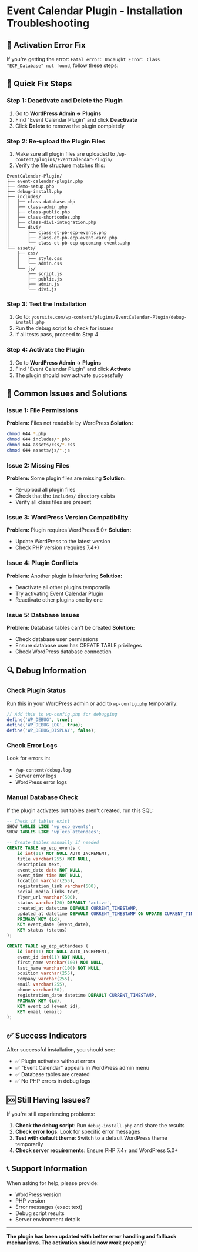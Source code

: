 # Event Calendar Plugin - Installation Troubleshooting

## 🚨 Activation Error Fix

If you're getting the error: `Fatal error: Uncaught Error: Class "ECP_Database" not found`, follow these steps:

## 🔧 Quick Fix Steps

### Step 1: Deactivate and Delete the Plugin
1. Go to **WordPress Admin → Plugins**
2. Find "Event Calendar Plugin" and click **Deactivate**
3. Click **Delete** to remove the plugin completely

### Step 2: Re-upload the Plugin Files
1. Make sure all plugin files are uploaded to `/wp-content/plugins/EventCalendar-Plugin/`
2. Verify the file structure matches this:

```
EventCalendar-Plugin/
├── event-calendar-plugin.php
├── demo-setup.php
├── debug-install.php
├── includes/
│   ├── class-database.php
│   ├── class-admin.php
│   ├── class-public.php
│   ├── class-shortcodes.php
│   ├── class-divi-integration.php
│   └── divi/
│       ├── class-et-pb-ecp-events.php
│       ├── class-et-pb-ecp-event-card.php
│       └── class-et-pb-ecp-upcoming-events.php
└── assets/
    ├── css/
    │   ├── style.css
    │   └── admin.css
    └── js/
        ├── script.js
        ├── public.js
        ├── admin.js
        └── divi.js
```

### Step 3: Test the Installation
1. Go to: `yoursite.com/wp-content/plugins/EventCalendar-Plugin/debug-install.php`
2. Run the debug script to check for issues
3. If all tests pass, proceed to Step 4

### Step 4: Activate the Plugin
1. Go to **WordPress Admin → Plugins**
2. Find "Event Calendar Plugin" and click **Activate**
3. The plugin should now activate successfully

## 🐛 Common Issues and Solutions

### Issue 1: File Permissions
**Problem:** Files not readable by WordPress
**Solution:** 
```bash
chmod 644 *.php
chmod 644 includes/*.php
chmod 644 assets/css/*.css
chmod 644 assets/js/*.js
```

### Issue 2: Missing Files
**Problem:** Some plugin files are missing
**Solution:** 
- Re-upload all plugin files
- Check that the `includes/` directory exists
- Verify all class files are present

### Issue 3: WordPress Version Compatibility
**Problem:** Plugin requires WordPress 5.0+
**Solution:** 
- Update WordPress to the latest version
- Check PHP version (requires 7.4+)

### Issue 4: Plugin Conflicts
**Problem:** Another plugin is interfering
**Solution:** 
- Deactivate all other plugins temporarily
- Try activating Event Calendar Plugin
- Reactivate other plugins one by one

### Issue 5: Database Issues
**Problem:** Database tables can't be created
**Solution:** 
- Check database user permissions
- Ensure database user has CREATE TABLE privileges
- Check WordPress database connection

## 🔍 Debug Information

### Check Plugin Status
Run this in your WordPress admin or add to `wp-config.php` temporarily:
```php
// Add this to wp-config.php for debugging
define('WP_DEBUG', true);
define('WP_DEBUG_LOG', true);
define('WP_DEBUG_DISPLAY', false);
```

### Check Error Logs
Look for errors in:
- `/wp-content/debug.log`
- Server error logs
- WordPress error logs

### Manual Database Check
If the plugin activates but tables aren't created, run this SQL:
```sql
-- Check if tables exist
SHOW TABLES LIKE 'wp_ecp_events';
SHOW TABLES LIKE 'wp_ecp_attendees';

-- Create tables manually if needed
CREATE TABLE wp_ecp_events (
    id int(11) NOT NULL AUTO_INCREMENT,
    title varchar(255) NOT NULL,
    description text,
    event_date date NOT NULL,
    event_time time NOT NULL,
    location varchar(255),
    registration_link varchar(500),
    social_media_links text,
    flyer_url varchar(500),
    status varchar(20) DEFAULT 'active',
    created_at datetime DEFAULT CURRENT_TIMESTAMP,
    updated_at datetime DEFAULT CURRENT_TIMESTAMP ON UPDATE CURRENT_TIMESTAMP,
    PRIMARY KEY (id),
    KEY event_date (event_date),
    KEY status (status)
);

CREATE TABLE wp_ecp_attendees (
    id int(11) NOT NULL AUTO_INCREMENT,
    event_id int(11) NOT NULL,
    first_name varchar(100) NOT NULL,
    last_name varchar(100) NOT NULL,
    position varchar(255),
    company varchar(255),
    email varchar(255),
    phone varchar(50),
    registration_date datetime DEFAULT CURRENT_TIMESTAMP,
    PRIMARY KEY (id),
    KEY event_id (event_id),
    KEY email (email)
);
```

## ✅ Success Indicators

After successful installation, you should see:
- ✅ Plugin activates without errors
- ✅ "Event Calendar" appears in WordPress admin menu
- ✅ Database tables are created
- ✅ No PHP errors in debug logs

## 🆘 Still Having Issues?

If you're still experiencing problems:

1. **Check the debug script**: Run `debug-install.php` and share the results
2. **Check error logs**: Look for specific error messages
3. **Test with default theme**: Switch to a default WordPress theme temporarily
4. **Check server requirements**: Ensure PHP 7.4+ and WordPress 5.0+

## 📞 Support Information

When asking for help, please provide:
- WordPress version
- PHP version
- Error messages (exact text)
- Debug script results
- Server environment details

---

**The plugin has been updated with better error handling and fallback mechanisms. The activation should now work properly!**
